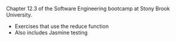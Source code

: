 Chapter 12.3 of the Software Engineering bootcamp at Stony Brook University.
- Exercises that use the reduce function
- Also includes Jasmine testing